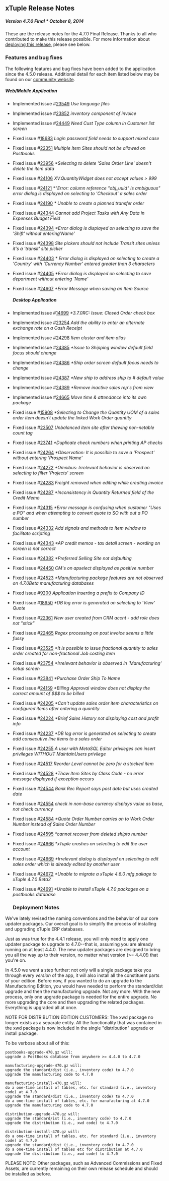 ## xTuple Release Notes
##### Version 4.7.0 Final * October 8, 2014

These are the release notes for the 4.7.0 Final Release. Thanks to all who contributed to make this release possible.
For more information about [deploying this release](#deployment-notes), please see below.

### Features and bug fixes

The following features and bug fixes have been added to the application since the 4.5.0 release.
Additional detail for each item listed below may be found on our [community website](http://www.xtuple.org).

##### Web/Mobile Application

- Implemented
  issue #[23549](http://www.xtuple.org/xtincident/view/bugs/23549)
  _Use language files_
- Implemented
  issue #[23852](http://www.xtuple.org/xtincident/view/bugs/23852)
  _inventory component of invoice_
- Implemented
  issue #[24449](http://www.xtuple.org/xtincident/view/bugs/24449)
  _Need Cust Type column in Customer list screen_
- Fixed
  issue #[18683](http://www.xtuple.org/xtincident/view/bugs/18683)
  _Login password field needs to support mixed case_
- Fixed
  issue #[22351](http://www.xtuple.org/xtincident/view/bugs/22351)
  _Multiple Item Sites should not be allowed on Postbooks_
- Fixed
  issue #[23956](http://www.xtuple.org/xtincident/view/bugs/23956)
  _*Selecting to delete 'Sales Order Line' doesn't delete the item data_
- Fixed
  issue #[24106](http://www.xtuple.org/xtincident/view/bugs/24106)
  _XV.QuantityWidget does not accept values > 999_
- Fixed
  issue #[24121](http://www.xtuple.org/xtincident/view/bugs/24121)
  _*"Error: column reference "obj_uuid" is ambiguous" error dialog is displayed on selecting to 'Checkout' a sales order_
- Fixed
  issue #[24190](http://www.xtuple.org/xtincident/view/bugs/24190)
  _* Unable to create a planned transfer order_
- Fixed
  issue #[24344](http://www.xtuple.org/xtincident/view/bugs/24344)
  _Cannot add Project Tasks with Any Data in Expenses Budget Field_
- Fixed
  issue #[24394](http://www.xtuple.org/xtincident/view/bugs/24394)
  _*Error dialog is displayed on selecting to save the 'Shift' without entering'Name'_
- Fixed
  issue #[24398](http://www.xtuple.org/xtincident/view/bugs/24398)
  _Site pickers should not include Transit sites unless it's a 'transit' site picker_
- Fixed
  issue #[24403](http://www.xtuple.org/xtincident/view/bugs/24403)
  _* Error dialog is displayed on selecting to create a 'Country' with 'Currency Number' entered greater than 3 characters_
- Fixed
  issue #[24405](http://www.xtuple.org/xtincident/view/bugs/24405)
  _*Error dialog is displayed on selecting to save department without entering 'Name'_
- Fixed
  issue #[24607](http://www.xtuple.org/xtincident/view/bugs/24607)
  _*Error Message when saving an Item Source_

  ##### Desktop Application

- Implemented
  issue #[14699](http://www.xtuple.org/xtincident/view/bugs/14699)
  _*3.7.0RC: Issue: Closed Order check box_
- Implemented
  issue #[23254](http://www.xtuple.org/xtincident/view/bugs/23254)
  _Add the ability to enter an alternate exchange rate on a Cash Receipt_
- Implemented
  issue #[24298](http://www.xtuple.org/xtincident/view/bugs/24298)
  _Item cluster and item alias_
- Implemented
  issue #[24385](http://www.xtuple.org/xtincident/view/bugs/24385)
  _*Issue to Shipping window default field focus should change_
- Implemented
  issue #[24386](http://www.xtuple.org/xtincident/view/bugs/24386)
  _*Ship order screen default focus needs to change_
- Implemented
  issue #[24387](http://www.xtuple.org/xtincident/view/bugs/24387)
  _*New ship to address ship to # default value_
- Implemented
  issue #[24389](http://www.xtuple.org/xtincident/view/bugs/24389)
  _*Remove inactive sales rep's from view_
- Implemented
  issue #[24665](http://www.xtuple.org/xtincident/view/bugs/24665)
  _Move time & attendance into its own package_
- Fixed
  issue #[15908](http://www.xtuple.org/xtincident/view/bugs/15908)
  _*Selecting to Change the Quantity UOM of a sales order item doesn't update the linked Work Order quantity_
- Fixed
  issue #[23507](http://www.xtuple.org/xtincident/view/bugs/23507)
  _Unbalanced item site after thawing non-netable count tag_
- Fixed
  issue #[23741](http://www.xtuple.org/xtincident/view/bugs/23741)
  _*Duplicate check numbers when printing AP checks_
- Fixed
  issue #[24264](http://www.xtuple.org/xtincident/view/bugs/24264)
  _*Observation: It is possible to save a 'Prospect' without entering 'Prospect Name'_
- Fixed
  issue #[24272](http://www.xtuple.org/xtincident/view/bugs/24272)
  _*Omnibus: Irrelevant behavior is observed on selecting to filter 'Projects' screen_
- Fixed
  issue #[24283](http://www.xtuple.org/xtincident/view/bugs/24283)
  _Freight removed when editing while creating invoice_
- Fixed
  issue #[24287](http://www.xtuple.org/xtincident/view/bugs/24287)
  _*Inconsistency in Quantity Returned field of the Credit Memo_
- Fixed
  issue #[24315](http://www.xtuple.org/xtincident/view/bugs/24315)
  _*Error message is confusing when customer "Uses a PO" and when attempting to convert quote to SO with out a PO number_
- Fixed
  issue #[24332](http://www.xtuple.org/xtincident/view/bugs/24332)
  _Add signals and methods to Item window to facilitate scripting_
- Fixed
  issue #[24343](http://www.xtuple.org/xtincident/view/bugs/24343)
  _*AP credit memos - tax detail screen - wording on screen is not correct_
- Fixed
  issue #[24382](http://www.xtuple.org/xtincident/view/bugs/24382)
  _*Preferred Selling Site not defaulting_
- Fixed
  issue #[24450](http://www.xtuple.org/xtincident/view/bugs/24450)
  _CM's on apselect displayed as positive number_
- Fixed
  issue #[24523](http://www.xtuple.org/xtincident/view/bugs/24523)
  _*Manufacturing package features are not observed on 4.7.0Beta manufacturing databases_
- Fixed
  issue #[9200](http://www.xtuple.org/xtincident/view/bugs/9200)
  _Application inserting a prefix to Company ID_
- Fixed
  issue #[18950](http://www.xtuple.org/xtincident/view/bugs/18950)
  _*DB log error is generated on selecting to 'View' Quote_
- Fixed
  issue #[22361](http://www.xtuple.org/xtincident/view/bugs/22361)
  _New user created from CRM accnt - add role does not "stick"_
- Fixed
  issue #[22465](http://www.xtuple.org/xtincident/view/bugs/22465)
  _Regex processing on post invoice seems a little fussy_
- Fixed
  issue #[23525](http://www.xtuple.org/xtincident/view/bugs/23525)
  _*It is possible to issue fractional quantity to sales order created for non-fractional Job costing item_
- Fixed
  issue #[23754](http://www.xtuple.org/xtincident/view/bugs/23754)
  _*Irrelevant behavior is observed in 'Manufacturing' setup screen_
- Fixed
  issue #[23841](http://www.xtuple.org/xtincident/view/bugs/23841)
  _*Purchase Order Ship To Name_
- Fixed
  issue #[24159](http://www.xtuple.org/xtincident/view/bugs/24159)
  _*Billing Approval window does not display the correct amount of $$$ to be billed_
- Fixed
  issue #[24205](http://www.xtuple.org/xtincident/view/bugs/24205)
  _*Can't update sales order item characteristics on configured items after entering a quantity_
- Fixed
  issue #[24224](http://www.xtuple.org/xtincident/view/bugs/24224)
  _*Brief Sales History not displaying cost and profit info_
- Fixed
  issue #[24237](http://www.xtuple.org/xtincident/view/bugs/24237)
  _*DB log error is generated on selecting to create add consecutive line items to a sales order_
- Fixed
  issue #[24255](http://www.xtuple.org/xtincident/view/bugs/24255)
  _A user with MetaSQL Editor privileges can insert privileges WITHOUT MaintainUsers privilege_
- Fixed
  issue #[24517](http://www.xtuple.org/xtincident/view/bugs/24517)
  _Reorder Level cannot be zero for a stocked item_
- Fixed
  issue #[24528](http://www.xtuple.org/xtincident/view/bugs/24528)
  _*Thaw Item Sites by Class Code - no error message displayed if exception occurs_
- Fixed
  issue #[24544](http://www.xtuple.org/xtincident/view/bugs/24544)
  _Bank Rec Report says post date but uses created date_
- Fixed
  issue #[24554](http://www.xtuple.org/xtincident/view/bugs/24554)
  _check in non-base currency displays value as base, not check currency_
- Fixed
  issue #[24584](http://www.xtuple.org/xtincident/view/bugs/24584)
  _*Quote Order Number carries on to Work Order Number instead of Sales Order Number_
- Fixed
  issue #[24595](http://www.xtuple.org/xtincident/view/bugs/24595)
  _*cannot recover from deleted shipto number_
- Fixed
  issue #[24666](http://www.xtuple.org/xtincident/view/bugs/24666)
  _*xTuple crashes on selecting to edit the user account_
- Fixed
  issue #[24669](http://www.xtuple.org/xtincident/view/bugs/24669)
  _*Irrelevant dialog is displayed on selecting to edit sales order which is already edited by another user_
- Fixed
  issue #[24672](http://www.xtuple.org/xtincident/view/bugs/24672)
  _*Unable to migrate a xTuple 4.6.0 mfg pakage to xTuple 4.7.0 Beta2_
- Fixed
  issue #[24691](http://www.xtuple.org/xtincident/view/bugs/24691)
  _*Unable to install xTuple 4.7.0 packages on a postbooks database_


  ### Deployment Notes

We've lately revised the
naming conventions and the behavior of our core updater packages.
Our overall goal is to simplify the process of installing and
upgrading xTuple ERP databases.

Just as was true for the 4.4.1 release, you will only need to apply
one updater package to upgrade to 4.7.0--that is, assuming you are
already running on at least 4.4.0. The new updater packages are
designed to bring you all the way up to their version, no matter
what version (>= 4.4.0!) that you're on.

In 4.5.0 we went a step further: not only will a single package take
you through every *version* of the app, it will also install all the
constituent parts of your edition. Before now, if you wanted to do an
upgrade to the Manufacturing Edition, you would have needed to perform
the standard/dist upgrade and then the manufacturing upgrade. Not any
more. With the new process, only one upgrade package is needed for the
entire upgrade. No more upgrading the core and then upgrading the
related packages. Everything is upgraded all at once.

NOTE FOR DISTRIBUTION EDITION CUSTOMERS: The xwd package no longer
exists as a separate entity. All the functionality that was contained
in the xwd package is now included in the single "distribution" upgrade
or install package.

To be verbose about all of this:

    postbooks-upgrade-470.gz will:
    upgrade a PostBooks database from anywhere >= 4.4.0 to 4.7.0

    manufacturing-upgrade-470.gz will:
    upgrade the standard/dist (i.e., inventory code) to 4.7.0
    upgrade the manufacturing code to 4.7.0

    manufacturing-install-470.gz will:
    do a one-time install of tables, etc. for standard (i.e., inventory code) at 4.7.0
    upgrade the standard/dist (i.e., inventory code) to 4.7.0
    do a one-time install of tables, etc. for manufacturing at 4.7.0
    upgrade the manufacturing code to 4.7.0

    distribution-upgrade-470.gz will:
    upgrade the standard/ist (i.e., inventory code) to 4.7.0
    upgrade the distribution (i.e., xwd code) to 4.7.0

    distribution-install-470.gz will:
    do a one-time install of tables, etc. for standard (i.e., inventory code) at 4.7.0
    upgrade the standard/dist (i.e., inventory code) to 4.7.0
    do a one-time install of tables etc for distribution at 4.7.0
    upgrade the distribution (i.e., xwd code) to 4.7.0

PLEASE NOTE: Other packages, such as Advanced Commissions and Fixed
Assets, are currently remaining on their own release schedule and should
be installed as before.
